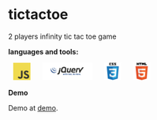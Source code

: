 # tictactoe
2 players infinity tic tac toe game

**languages and tools:**  

<a href="https://github.com/search?q=javascript" title="javascript" ><img alt="javascript" hspace="10" height="35" src="https://raw.githubusercontent.com/github/explore/80688e429a7d4ef2fca1e82350fe8e3517d3494d/topics/javascript/javascript.png"></a>
<a href="https://github.com/search?q=jquery" title="jquery" ><img alt="jquery" hspace="10" height="35" src="https://github.com/angel-casillas/angel-casillas/raw/main/logos/jquery.png"></a>
<a href="https://github.com/search?q=css3" title="css3" ><img alt="css3" hspace="10" height="35" src="https://raw.githubusercontent.com/github/explore/80688e429a7d4ef2fca1e82350fe8e3517d3494d/topics/css/css.png"></a>
<a href="https://github.com/search?q=html5" title="html5" ><img alt="html5" hspace="10" height="35" src="https://raw.githubusercontent.com/github/explore/80688e429a7d4ef2fca1e82350fe8e3517d3494d/topics/html/html.png"></a>


**Demo**

Demo at <a target="_balnk" href="https://angel-casillas.github.io/ttt/">demo</a>.

